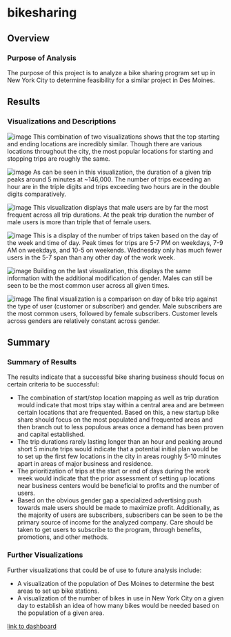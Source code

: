 # bikesharing

## Overview

### Purpose of Analysis

The purpose of this project is to analyze a bike sharing program set up in New York City to determine feasibility for a similar project in Des Moines.

## Results

### Visualizations and Descriptions

![image](https://user-images.githubusercontent.com/92831138/155574539-4ddd4c59-bdb0-4e9f-80f7-8a2d1b88844f.png)
This combination of two visualizations shows that the top starting and ending locations are incredibly similar. Though there are various locations throughout the city, the most popular locations for starting and stopping trips are roughly the same.

![image](https://user-images.githubusercontent.com/92831138/155574603-3fe981e5-8c9d-41fc-8b3b-2dea00eef0bd.png)
As can be seen in this visualization, the duration of a given trip peaks around 5 minutes at ~146,000. The number of trips exceeding an hour are in the triple digits and trips exceeding two hours are in the double digits comparatively.

![image](https://user-images.githubusercontent.com/92831138/155574927-aeed6249-4a3c-4dc2-95e8-24a5a236d249.png)
This visualization displays that male users are by far the most frequent across all trip durations. At the peak trip duration the number of male users is more than triple that of female users.

![image](https://user-images.githubusercontent.com/92831138/155575011-1aac5cfc-d29b-4e37-b78b-f26bb692fd5e.png)
This is a display of the number of trips taken based on the day of the week and time of day. Peak times for trips are 5-7 PM on weekdays, 7-9 AM on weekdays, and 10-5 on weekends. Wednesday only has much fewer users in the 5-7 span than any other day of the work week.

![image](https://user-images.githubusercontent.com/92831138/155575054-f3d97628-fbfb-435e-9fa1-ea21461e7150.png)
Building on the last visualization, this displays the same information with the additional modification of gender. Males can still be seen to be the most common user across all given times.

![image](https://user-images.githubusercontent.com/92831138/155575091-0f4190fb-d2df-4425-9584-289fe9f1f5bd.png)
The final visualization is a comparison on day of bike trip against the type of user (customer or subscriber) and gender. Male subscribers are the most common users, followed by female subscribers. Customer levels across genders are relatively constant across gender. 


## Summary

### Summary of Results

The results indicate that a successful bike sharing business should focus on certain criteria to be successful:
- The combination of start/stop location mapping as well as trip duration would indicate that most trips stay within a central area and are between certain locations that are frequented. Based on this, a new startup bike share should focus on the most populated and frequented areas and then branch out to less populous areas once a demand has been proven and capital established.
- The trip durations rarely lasting longer than an hour and peaking around short 5 minute trips would indicate that a potential initial plan would be to set up the first few locations in the city in areas roughly 5-10 minutes apart in areas of major business and residence.
- The prioritization of trips at the start or end of days during the work week would indicate that the prior assessment of setting up locations near business centers would be beneficial to profits and the number of users.
- Based on the obvious gender gap a specialized advertising push towards male users should be made to maximize profit. Additionally, as the majority of users are subscribers, subscribers can be seen to be the primary source of income for the analyzed company. Care should be taken to get users to subscribe to the program, through benefits, promotions, and other methods.

### Further Visualizations

Further visualizations that could be of use to future analysis include:
- A visualization of the population of Des Moines to determine the best areas to set up bike stations.
- A visualization of the number of bikes in use in New York City on a given day to establish an idea of how many bikes would be needed based on the population of a given area.

[link to dashboard](https://public.tableau.com/app/profile/lucien.roberts/viz/NYCCitiBikeChallenge_16453707388470/SummaryStory)
